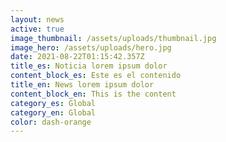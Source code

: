 ```yaml
---
layout: news
active: true
image_thumbnail: /assets/uploads/thumbnail.jpg
image_hero: /assets/uploads/hero.jpg
date: 2021-08-22T01:15:42.357Z
title_es: Noticia lorem ipsum dolor
content_block_es: Este es el contenido
title_en: News lorem ipsum dolor
content_block_en: This is the content
category_es: Global
category_en: Global
color: dash-orange
---
```

